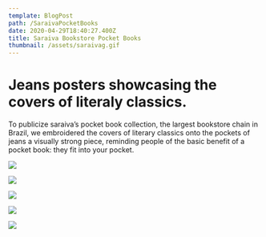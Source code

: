 ```yaml
---
template: BlogPost
path: /SaraivaPocketBooks
date: 2020-04-29T18:40:27.400Z
title: Saraiva Bookstore Pocket Books
thumbnail: /assets/saraivag.gif
---
```

# Jeans posters showcasing the covers of literaly classics. 



To publicize saraiva’s pocket book collection, the largest bookstore chain in Brazil, we embroidered the covers of literary classics onto the pockets of jeans a visually strong piece, reminding people of the basic benefit of a pocket book: they fit into your pocket.



![](/assets/saraiva-pocket-books-20000-leagues-under-the-sea_1133.jpg)

![](/assets/saraiva-pocket-books-the-metamorphosis_1133.jpg)



![](/assets/saraiva-pocket-books-war-and-peace_1133.jpg)

![](/assets/saraiva-pocket-books-the-little-prince_1133.jpg)

![](/assets/saraiva-pocket-books-treasure-island_1133.jpg)